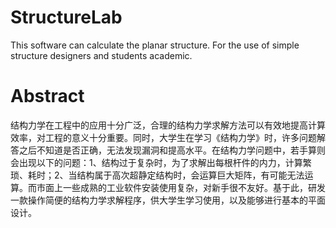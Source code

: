 # StructureLab
This software can calculate the planar structure. For the use of simple structure designers and students academic.

# Abstract
结构力学在工程中的应用十分广泛，合理的结构力学求解方法可以有效地提高计算效率，对工程的意义十分重要。同时，大学生在学习《结构力学》时，许多问题解答之后不知道是否正确，无法发现漏洞和提高水平。在结构力学问题中，若手算则会出现以下的问题：1、结构过于复杂时，为了求解出每根杆件的内力，计算繁琐、耗时；2、当结构属于高次超静定结构时，会运算巨大矩阵，有可能无法运算。而市面上一些成熟的工业软件安装使用复杂，对新手很不友好。基于此，研发一款操作简便的结构力学求解程序，供大学生学习使用，以及能够进行基本的平面设计。



